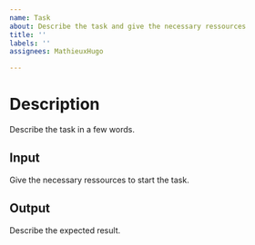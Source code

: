 ```yaml
---
name: Task
about: Describe the task and give the necessary ressources
title: ''
labels: ''
assignees: MathieuxHugo

---
```


# Description
Describe the task in a few words.

## Input
Give the necessary ressources to start the task.

## Output
Describe the expected result.

